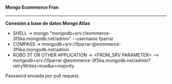 #### Mongo Ecommerce Fran
---

__Conexión a base de datos Mongo Atlas__

- SHELL -> mongo "mongodb+srv://eommerce-3f5ka.mongodb.net/admin"  --username fparrar
- COMPASS -> mongodb+srv://fparrar:<password>@eommerce-3f5ka.mongodb.net/admin
- ROBO 3T OR OTHER APPLICATION -> <FROM_SRV PARAMETER> --> mongodb+srv://fparrar:<password>@eommerce-3f5ka.mongodb.net/admin?retryWrites=true&w=majority

Password enviada por pull request. 

